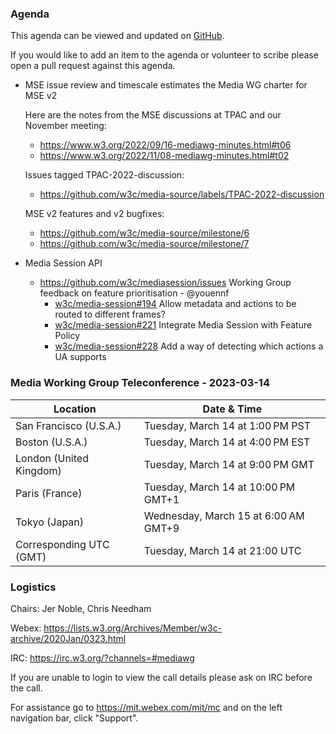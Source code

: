 ### Agenda

This agenda can be viewed and updated on [GitHub](https://github.com/w3c/media-wg/blob/main/meetings/2023-02-28-Media_Working_Group_Teleconference-agenda.md).

If you would like to add an item to the agenda or volunteer to scribe please open a pull request against this agenda.

- MSE issue review and timescale estimates the Media WG charter for MSE v2

  Here are the notes from the MSE discussions at TPAC and our November meeting:

  - https://www.w3.org/2022/09/16-mediawg-minutes.html#t06
  - https://www.w3.org/2022/11/08-mediawg-minutes.html#t02

  Issues tagged TPAC-2022-discussion:

  - https://github.com/w3c/media-source/labels/TPAC-2022-discussion

  MSE v2 features and v2 bugfixes:

  - https://github.com/w3c/media-source/milestone/6
  - https://github.com/w3c/media-source/milestone/7

- Media Session API

  - https://github.com/w3c/mediasession/issues Working Group feedback on feature prioritisation - @youennf
    - [w3c/media-session#194](https://github.com/w3c/mediasession/issues/194) Allow metadata and actions to be routed to different frames?
    - [w3c/media-session#221](https://github.com/w3c/mediasession/issues/221) Integrate Media Session with Feature Policy
    - [w3c/media-session#228](https://github.com/w3c/mediasession/issues/228) Add a way of detecting which actions a UA supports

### Media Working Group Teleconference - 2023-03-14

| Location | Date & Time |
| -------- | ----------- |
| San Francisco (U.S.A.) | Tuesday, March 14 at 1:00 PM PST |
| Boston (U.S.A.) | Tuesday, March 14 at 4:00 PM EST |
| London (United Kingdom) | Tuesday, March 14 at 9:00 PM GMT |
| Paris (France) | Tuesday, March 14 at 10:00 PM GMT+1 |
| Tokyo (Japan) | Wednesday, March 15 at 6:00 AM GMT+9 |
| Corresponding UTC (GMT) | Tuesday, March 14 at 21:00 UTC |

### Logistics

Chairs: Jer Noble, Chris Needham

Webex: https://lists.w3.org/Archives/Member/w3c-archive/2020Jan/0323.html

IRC: https://irc.w3.org/?channels=#mediawg

If you are unable to login to view the call details please ask on IRC before the call.

For assistance go to https://mit.webex.com/mit/mc  and on the left navigation bar, click "Support".
